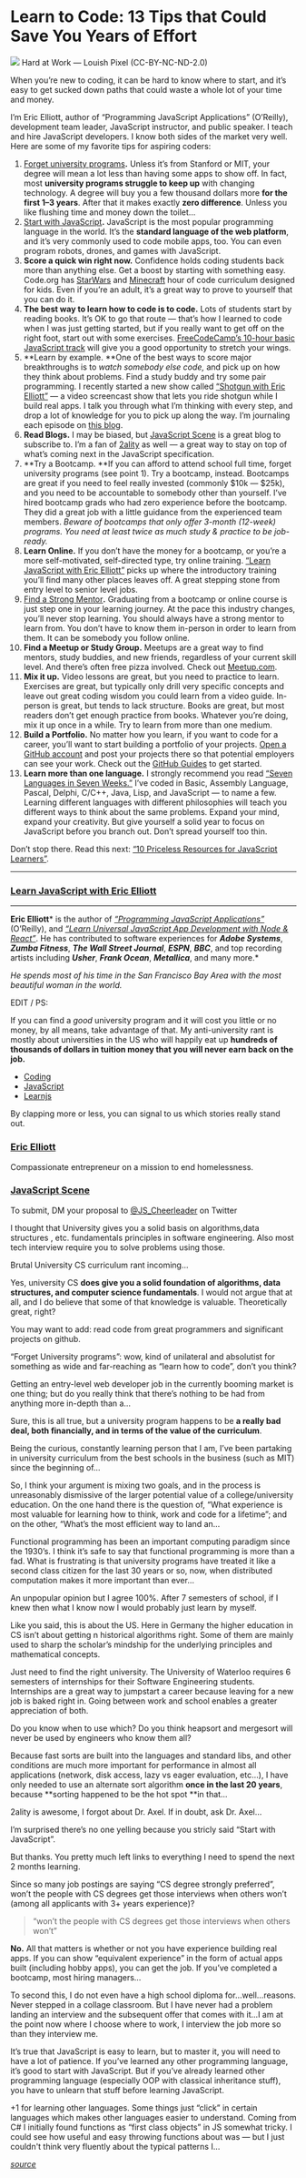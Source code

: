 # Learn to Code: 13 Tips that Could Save You Years of Effort

![](https://cdn-images-1.medium.com/max/2000/1*ucMd7l6fXggw2PZ2g1KTCg.jpeg)
<span class="figcaption_hack">Hard at Work — Louish Pixel (CC-BY-NC-ND-2.0)</span>

When you’re new to coding, it can be hard to know where to start, and it’s easy
to get sucked down paths that could waste a whole lot of your time and money.

I’m Eric Elliott, author of “Programming JavaScript Applications” (O’Reilly),
development team leader, JavaScript instructor, and public speaker. I teach and
hire JavaScript developers. I know both sides of the market very well. Here are
some of my favorite tips for aspiring coders:

1.  [Forget university programs](https://medium.com/javascript-scene/want-to-code-a-university-degree-might-be-a-huge-waste-of-time-81e1817a2ef0)**.**
Unless it’s from Stanford or MIT, your degree will mean a lot less than having
some apps to show off. In fact, most **university programs struggle to keep up**
with changing technology. A degree will buy you a few thousand dollars more
**for the first 1–3 years**. After that it makes exactly **zero difference**.
Unless you like flushing time and money down the toilet…
1.  [Start with JavaScript](https://medium.com/javascript-scene/learn-javascript-b631a4af11f2)**.**
JavaScript is the most popular programming language in the world. It’s the
**standard language of the web platform**, and it’s very commonly used to code
mobile apps, too. You can even program robots, drones, and games with
JavaScript.
1.  **Score a quick win right now.** Confidence holds coding students back more than
anything else. Get a boost by starting with something easy. Code.org has [StarWars](https://code.org/starwars) and [Minecraft](https://code.org/mc) hour of
code curriculum designed for kids. Even if you’re an adult, it’s a great way to
prove to yourself that you can do it.
1.  **The best way to learn how to code is to code.** Lots of students start by
reading books. It’s OK to go that route — that’s how I learned to code when I
was just getting started, but if you really want to get off on the right foot,
start out with some exercises. [FreeCodeCamp’s 10-hour basic JavaScript
track](https://www.freecodecamp.com/map#nested-collapseBasicJavaScript) will
give you a good opportunity to stretch your wings.
1.  **Learn by example. **One of the best ways to score major breakthroughs is to
*watch somebody else code,* and pick up on how they think about problems. Find a
study buddy and try some pair programming. I recently started a new show called
[“Shotgun with Eric
Elliott”](https://ericelliottjs.com/product/shotgun-with-eric-elliott-a-javascript-video-experience/)
— a video screencast show that lets you ride shotgun while I build real apps. I
talk you through what I’m thinking with every step, and drop a lot of knowledge
for you to pick up along the way. I’m journaling each episode on [this blog](https://medium.com/javascript-scene/shotgun-javascript-video-experience-c8b6a7771d49).
1.  **Read Blogs.** I may be biased, but [JavaScript Scene](https://medium.com/javascript-scene) is a great blog to subscribe to. I’m
a fan of [2ality](http://www.2ality.com/) as well — a great way to stay on top
of what’s coming next in the JavaScript specification.
1.  **Try a Bootcamp. **If you can afford to attend school full time, forget
university programs (see point 1). Try a bootcamp, instead. Bootcamps are great
if you need to feel really invested (commonly $10k — $25k), and you need to be
accountable to somebody other than yourself. I’ve hired bootcamp grads who had
zero experience before the bootcamp. They did a great job with a little guidance
from the experienced team members. *Beware of bootcamps that only offer 3-month
(12-week) programs. You need at least twice as much study & practice to be
job-ready.*
1.  **Learn Online.** If you don’t have the money for a bootcamp, or you’re a more
self-motivated, self-directed type, try online training. [“Learn JavaScript with Eric Elliott”](http://ericelliottjs.com/product/lifetime-access-pass/) picks up
where the introductory training you’ll find many other places leaves off. A
great stepping stone from entry level to senior level jobs.
1.  [Find a Strong Mentor](https://medium.com/javascript-scene/what-s-better-than-a-college-degree-mentorship-e22de630601a)**.**
Graduating from a bootcamp or online course is just step one in your learning
journey. At the pace this industry changes, you’ll never stop learning. You
should always have a strong mentor to learn from. You don’t have to know them
in-person in order to learn from them. It can be somebody you follow online.
1.  **Find a Meetup or Study Group.** Meetups are a great way to find mentors, study
buddies, and new friends, regardless of your current skill level. And there’s
often free pizza involved. Check out
[Meetup.com](http://www.meetup.com/find/?allMeetups=false&keywords=javascript&radius=5).
1.  **Mix it up.** Video lessons are great, but you need to practice to learn.
Exercises are great, but typically only drill very specific concepts and leave
out great coding wisdom you could learn from a video guide. In-person is great,
but tends to lack structure. Books are great, but most readers don’t get enough
practice from books. Whatever you’re doing, mix it up once in a while. Try to
learn from more than one medium.
1.  **Build a Portfolio.** No matter how you learn, if you want to code for a
career, you’ll want to start building a portfolio of your projects. [Open a GitHub account](https://github.com/) and post your projects there so that
potential employers can see your work. Check out the [GitHub Guides](https://guides.github.com/) to get started.
1.  **Learn more than one language.** I strongly recommend you read [“Seven Languages in Seven Weeks.”](http://www.amazon.com/Seven-Languages-Weeks-Programming-Programmers/dp/193435659X/ref=as_li_ss_tl?ie=UTF8&linkCode=ll1&tag=eejs-20&linkId=ecffd9338648dbd4d0b19fc400671348)
I’ve coded in Basic, Assembly Language, Pascal, Delphi, C/C++, Java, Lisp, and
JavaScript — to name a few. Learning different languages with different
philosophies will teach you different ways to think about the same problems.
Expand your mind, expand your creativity. But give yourself a solid year to
focus on JavaScript before you branch out. Don’t spread yourself too thin.

Don’t stop there. Read this next: [“10 Priceless Resources for JavaScript Learners”](https://medium.com/javascript-scene/10-priceless-resources-for-javascript-learners-bbf2f7d7f84e).

*****

### [Learn JavaScript with Eric Elliott](https://ericelliottjs.com/product/lifetime-access-pass/)

*****

**Eric Elliott*** is the author of *[“Programming JavaScript Applications”](http://pjabook.com/)* (O’Reilly), and *[“Learn Universal JavaScript App Development with Node & React”](https://leanpub.com/learn-javascript-react-nodejs-es6/)*. He has contributed to software experiences for ***Adobe Systems***, ***Zumba
Fitness***, ***The Wall Street Journal***, ***ESPN***, ***BBC***, and top
recording artists including ***Usher***, ***Frank Ocean***, ***Metallica***, and
many more.*

*He spends most of his time in the San Francisco Bay Area with the most
beautiful woman in the world.*

EDIT / PS:

If you can find a *good* university program and it will cost you little or no
money, by all means, take advantage of that. My anti-university rant is mostly
about universities in the US who will happily eat up **hundreds of thousands of
dollars in tuition money that you will never earn back on the job.**

* [Coding](https://medium.com/tag/coding?source=post)
* [JavaScript](https://medium.com/tag/javascript?source=post)
* [Learnjs](https://medium.com/tag/learnjs?source=post)

By clapping more or less, you can signal to us which stories really stand out.

### [Eric Elliott](https://medium.com/@_ericelliott)

Compassionate entrepreneur on a mission to end homelessness.

### [JavaScript Scene](https://medium.com/javascript-scene?source=footer_card)

To submit, DM your proposal to
[@JS_Cheerleader](https://medium.com/@JS_Cheerleader) on Twitter

I thought that University gives you a solid basis on algorithms,data structures
, etc. fundamentals principles in software engineering. Also most tech interview
require you to solve problems using those.

Brutal University CS curriculum rant incoming…

Yes, university CS **does give you a solid foundation of algorithms, data
structures, and computer science fundamentals**. I would not argue that at all,
and I do believe that some of that knowledge is valuable. Theoretically great,
right?

You may want to add: read code from great programmers and significant projects
on github.

“Forget University programs”: wow, kind of unilateral and absolutist for
something as wide and far-reaching as “learn how to code”, don’t you think?

Getting an entry-level web developer job in the currently booming market is one
thing; but do you really think that there’s nothing to be had from anything more
in-depth than a…

Sure, this is all true, but a university program happens to be **a really bad
deal, both financially, and in terms of the value of the curriculum**.

Being the curious, constantly learning person that I am, I’ve been partaking in
university curriculum from the best schools in the business (such as MIT) since
the beginning of…

So, I think your argument is mixing two goals, and in the process is
unreasonably dismissive of the larger potential value of a college/university
education. On the one hand there is the question of, “What experience is most
valuable for learning how to think, work and code for a lifetime”; and on the
other, “What’s the most efficient way to land an…

Functional programming has been an important computing paradigm since the
1930’s. I think it’s safe to say that functional programming is more than a fad.
What is frustrating is that university programs have treated it like a second
class citizen for the last 30 years or so, now, when distributed computation
makes it more important than ever…

An unpopular opinion but I agree 100%. After 7 semesters of school, if I knew
then what I know now I would probably just learn by myself.

Like you said, this is about the US. Here in Germany the higher education in CS
isn’t about getting n historical algorithms right. Some of them are mainly used
to sharp the scholar’s mindship for the underlying principles and mathematical
concepts.

Just need to find the right university. The University of Waterloo requires 6
semesters of internships for their Software Engineering students. Internships
are a great way to jumpstart a career because leaving for a new job is baked
right in. Going between work and school enables a greater appreciation of both.

Do you know when to use which? Do you think heapsort and mergesort will never be
used by engineers who know them all?

Because fast sorts are built into the languages and standard libs, and other
conditions are much more important for performance in almost all applications
(network, disk access, lazy vs eager evaluation, etc…), I have only needed to
use an alternate sort algorithm **once in the last 20 years**, because **sorting
happened to be the hot spot **in that…

2ality is awesome, I forgot about Dr. Axel. If in doubt, ask Dr. Axel…

I’m surprised there’s no one yelling because you stricly said “Start with
JavaScript”.

But thanks. You pretty much left links to everything I need to spend the next 2
months learning.

Since so many job postings are saying “CS degree strongly preferred”, won’t the
people with CS degrees get those interviews when others won’t (among all
applicants with 3+ years experience)?

> “won’t the people with CS degrees get those interviews when others won’t”

**No.** All that matters is whether or not you have experience building real
apps. If you can show “equivalent experience” in the form of actual apps built
(including hobby apps), you can get the job. If you’ve completed a bootcamp,
most hiring managers…

To second this, I do not even have a high school diploma for…well…reasons. Never
stepped in a collage classroom. But I have never had a problem landing an
interview and the subsequent offer that comes with it…I am at the point now
where I choose where to work, I interview the job more so than they interview
me.

It’s true that JavaScript is easy to learn, but to master it, you will need to
have a lot of patience. If you’ve learned any other programming language, it’s
good to start with JavaScript. But if you’ve already learned other programming
language (especially OOP with classical inheritance stuff), you have to unlearn
that stuff before learning JavaScript.

+1 for learning other languages. Some things just “click” in certain languages
which makes other languages easier to understand. Coming from C# I initially
found functions as “first class objects” in JS somewhat tricky. I could see how
useful and easy throwing functions about was — but I just couldn't think very
fluently about the typical patterns I…


[*source*](https://medium.com/javascript-scene/learn-to-code-13-tips-that-could-save-you-years-of-effort-92ce799a3e1f)
